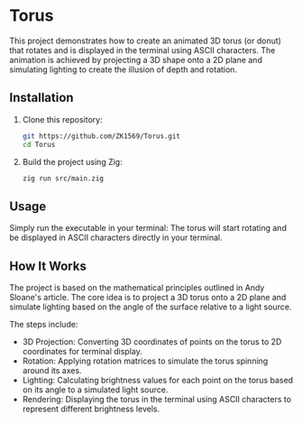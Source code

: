 # Torus

This project demonstrates how to create an animated 3D torus (or donut) that rotates and is displayed in the terminal using ASCII characters.
The animation is achieved by projecting a 3D shape onto a 2D plane and simulating lighting to create the illusion of depth and rotation.

## Installation

1. Clone this repository:

   ```sh
   git https://github.com/ZK1569/Torus.git
   cd Torus
   ```

2. Build the project using Zig:

   ```sh
   zig run src/main.zig
   ```

## Usage

Simply run the executable in your terminal:
The torus will start rotating and be displayed in ASCII characters directly in your terminal.

## How It Works

The project is based on the mathematical principles outlined in Andy Sloane's article. The core idea is to project a 3D torus onto a 2D plane and simulate lighting based on the angle of the surface relative to a light source.

The steps include:

- 3D Projection: Converting 3D coordinates of points on the torus to 2D coordinates for terminal display.
- Rotation: Applying rotation matrices to simulate the torus spinning around its axes.
- Lighting: Calculating brightness values for each point on the torus based on its angle to a simulated light source.
- Rendering: Displaying the torus in the terminal using ASCII characters to represent different brightness levels.

